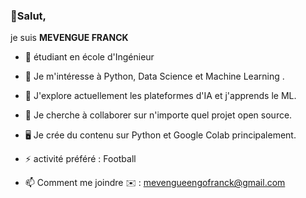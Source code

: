 ### 👋Salut,

je suis **MEVENGUE FRANCK**

- 🔭   étudiant en école d'Ingénieur

- 👀   Je m'intéresse à Python, Data Science et Machine Learning .

- 🌱   J'explore actuellement les plateformes d'IA et j'apprends le ML.

- 💞️   Je cherche à collaborer sur n'importe quel projet open source.

- 🖥   Je crée du contenu sur Python et Google Colab principalement. 

- ⚡   activité préféré : Football

- 📫   Comment me joindre ✉️ : mevengueengofranck@gmail.com

